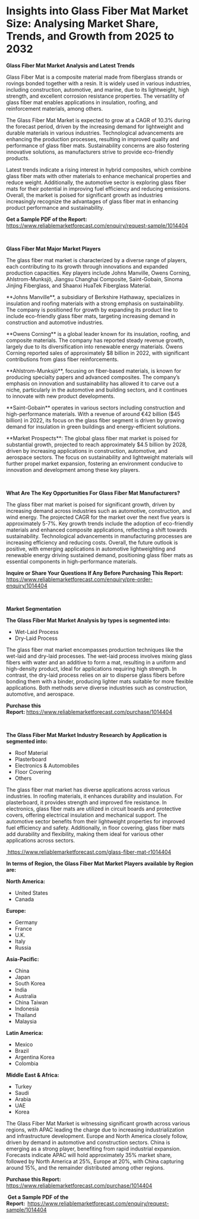 <p><h1>Insights into Glass Fiber Mat Market Size: Analysing Market Share, Trends, and Growth from 2025 to 2032</h1></p><p><strong>Glass Fiber Mat Market Analysis and Latest Trends</strong></p>
<p><p>Glass Fiber Mat is a composite material made from fiberglass strands or rovings bonded together with a resin. It is widely used in various industries, including construction, automotive, and marine, due to its lightweight, high strength, and excellent corrosion resistance properties. The versatility of glass fiber mat enables applications in insulation, roofing, and reinforcement materials, among others.</p><p>The Glass Fiber Mat Market is expected to grow at a CAGR of 10.3% during the forecast period, driven by the increasing demand for lightweight and durable materials in various industries. Technological advancements are enhancing the production processes, resulting in improved quality and performance of glass fiber mats. Sustainability concerns are also fostering innovative solutions, as manufacturers strive to provide eco-friendly products.</p><p>Latest trends indicate a rising interest in hybrid composites, which combine glass fiber mats with other materials to enhance mechanical properties and reduce weight. Additionally, the automotive sector is exploring glass fiber mats for their potential in improving fuel efficiency and reducing emissions. Overall, the market is poised for significant growth as industries increasingly recognize the advantages of glass fiber mat in enhancing product performance and sustainability.</p></p>
<p><strong>Get a Sample PDF of the Report:&nbsp;</strong> <a href="https://www.reliablemarketforecast.com/enquiry/request-sample/1014404?utm_campaign=2533&utm_medium=2&utm_source=Github&utm_content=ia&utm_term=17042025&utm_id=glass-fiber-mat">https://www.reliablemarketforecast.com/enquiry/request-sample/1014404</a></p>
<p>&nbsp;</p>
<p><strong>Glass Fiber Mat Major Market Players</strong></p>
<p><p>The glass fiber mat market is characterized by a diverse range of players, each contributing to its growth through innovations and expanded production capacities. Key players include Johns Manville, Owens Corning, Ahlstrom-Munksjö, Jiangsu Changhai Composite, Saint-Gobain, Sinoma Jinjing Fiberglass, and Shaanxi HuaTek Fiberglass Material.</p><p>**Johns Manville**, a subsidiary of Berkshire Hathaway, specializes in insulation and roofing materials with a strong emphasis on sustainability. The company is positioned for growth by expanding its product line to include eco-friendly glass fiber mats, targeting increasing demand in construction and automotive industries. </p><p>**Owens Corning** is a global leader known for its insulation, roofing, and composite materials. The company has reported steady revenue growth, largely due to its diversification into renewable energy materials. Owens Corning reported sales of approximately $8 billion in 2022, with significant contributions from glass fiber reinforcements.</p><p>**Ahlstrom-Munksjö**, focusing on fiber-based materials, is known for producing specialty papers and advanced composites. The company’s emphasis on innovation and sustainability has allowed it to carve out a niche, particularly in the automotive and building sectors, and it continues to innovate with new product developments.</p><p>**Saint-Gobain** operates in various sectors including construction and high-performance materials. With a revenue of around €42 billion ($45 billion) in 2022, its focus on the glass fiber segment is driven by growing demand for insulation in green buildings and energy-efficient solutions.</p><p>**Market Prospects**: The global glass fiber mat market is poised for substantial growth, projected to reach approximately $4.5 billion by 2028, driven by increasing applications in construction, automotive, and aerospace sectors. The focus on sustainability and lightweight materials will further propel market expansion, fostering an environment conducive to innovation and development among these key players.</p></p>
<p>&nbsp;</p>
<p><strong>What Are The Key Opportunities For Glass Fiber Mat Manufacturers?</strong></p>
<p><p>The glass fiber mat market is poised for significant growth, driven by increasing demand across industries such as automotive, construction, and wind energy. The projected CAGR for the market over the next five years is approximately 5-7%. Key growth trends include the adoption of eco-friendly materials and enhanced composite applications, reflecting a shift towards sustainability. Technological advancements in manufacturing processes are increasing efficiency and reducing costs. Overall, the future outlook is positive, with emerging applications in automotive lightweighting and renewable energy driving sustained demand, positioning glass fiber mats as essential components in high-performance materials.</p></p>
<p><strong>Inquire or Share Your Questions If Any Before Purchasing This Report:</strong> <a href="https://www.reliablemarketforecast.com/enquiry/pre-order-enquiry/1014404?utm_campaign=2533&utm_medium=2&utm_source=Github&utm_content=ia&utm_term=17042025&utm_id=glass-fiber-mat">https://www.reliablemarketforecast.com/enquiry/pre-order-enquiry/1014404</a></p>
<p>&nbsp;</p>
<p><strong>Market Segmentation</strong></p>
<p><strong>The Glass Fiber Mat Market Analysis by types is segmented into:</strong></p>
<p><ul><li>Wet-Laid Process</li><li>Dry-Laid Process</li></ul></p>
<p><p>The glass fiber mat market encompasses production techniques like the wet-laid and dry-laid processes. The wet-laid process involves mixing glass fibers with water and an additive to form a mat, resulting in a uniform and high-density product, ideal for applications requiring high strength. In contrast, the dry-laid process relies on air to disperse glass fibers before bonding them with a binder, producing lighter mats suitable for more flexible applications. Both methods serve diverse industries such as construction, automotive, and aerospace.</p></p>
<p><strong>Purchase this Report:&nbsp;</strong><a href="https://www.reliablemarketforecast.com/purchase/1014404?utm_campaign=2533&utm_medium=2&utm_source=Github&utm_content=ia&utm_term=17042025&utm_id=glass-fiber-mat">https://www.reliablemarketforecast.com/purchase/1014404</a></p>
<p>&nbsp;</p>
<p><strong>The Glass Fiber Mat Market Industry Research by Application is segmented into:</strong></p>
<p><ul><li>Roof Material</li><li>Plasterboard</li><li>Electronics & Automobiles</li><li>Floor Covering</li><li>Others</li></ul></p>
<p><p>The glass fiber mat market has diverse applications across various industries. In roofing materials, it enhances durability and insulation. For plasterboard, it provides strength and improved fire resistance. In electronics, glass fiber mats are utilized in circuit boards and protective covers, offering electrical insulation and mechanical support. The automotive sector benefits from their lightweight properties for improved fuel efficiency and safety. Additionally, in floor covering, glass fiber mats add durability and flexibility, making them ideal for various other applications across sectors.</p></p>
<p><a href="https://www.reliablemarketforecast.com/glass-fiber-mat-r1014404?utm_campaign=2533&utm_medium=2&utm_source=Github&utm_content=ia&utm_term=17042025&utm_id=glass-fiber-mat">&nbsp;https://www.reliablemarketforecast.com/glass-fiber-mat-r1014404</a></p>
<p><strong>In terms of Region, the Glass Fiber Mat Market Players available by Region are:</strong></p>
<p>
    <p> <strong> North America: </strong>
        <ul>
            <li>United States</li>
            <li>Canada</li>
        </ul>
        </p> 
    <p> <strong> Europe: </strong>
        <ul>
            <li>Germany</li>
            <li>France</li>
            <li>U.K.</li>
            <li>Italy</li>
            <li>Russia</li>
        </ul>
        </p> 
    <p> <strong> Asia-Pacific: </strong>
        <ul>
            <li>China</li>
            <li>Japan</li>
            <li>South Korea</li>
            <li>India</li>
            <li>Australia</li>
            <li>China Taiwan</li>
            <li>Indonesia</li>
            <li>Thailand</li>
            <li>Malaysia</li>
        </ul>
        </p> 
    <p> <strong> Latin America: </strong>
        <ul>
            <li>Mexico</li>
            <li>Brazil</li>
            <li>Argentina Korea</li>
            <li>Colombia</li>
        </ul>
        </p> 
    <p> <strong> Middle East & Africa: </strong>
        <ul>
            <li>Turkey</li>
            <li>Saudi</li>
            <li>Arabia</li>
            <li>UAE</li>
            <li>Korea</li>
        </ul>
    </p>
    </p>
<p><p>The Glass Fiber Mat Market is witnessing significant growth across various regions, with APAC leading the charge due to increasing industrialization and infrastructure development. Europe and North America closely follow, driven by demand in automotive and construction sectors. China is emerging as a strong player, benefiting from rapid industrial expansion. Forecasts indicate APAC will hold approximately 35% market share, followed by North America at 25%, Europe at 20%, with China capturing around 15%, and the remainder distributed among other regions.</p></p>
<p><strong>Purchase this Report: </strong><a href="https://www.reliablemarketforecast.com/purchase/1014404?utm_campaign=2533&utm_medium=2&utm_source=Github&utm_content=ia&utm_term=17042025&utm_id=glass-fiber-mat">https://www.reliablemarketforecast.com/purchase/1014404</a></p>
<p>&nbsp;<strong>Get a Sample PDF of the Report:&nbsp;&nbsp;</strong><a href="https://www.reliablemarketforecast.com/enquiry/request-sample/1014404?utm_campaign=2533&utm_medium=2&utm_source=Github&utm_content=ia&utm_term=17042025&utm_id=glass-fiber-mat">https://www.reliablemarketforecast.com/enquiry/request-sample/1014404</a></p>
<p><strong></strong></p>
<p><p></p><p></p><p></p></p>